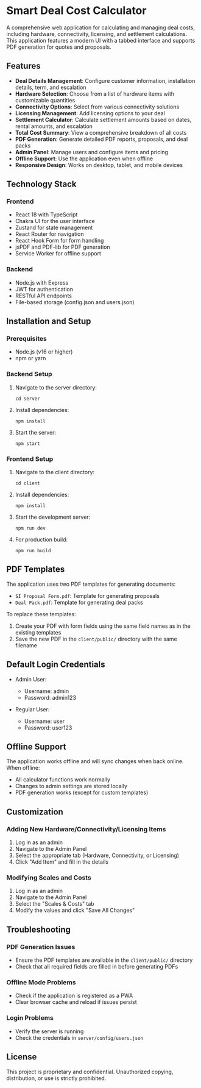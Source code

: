 # Smart Deal Cost Calculator

A comprehensive web application for calculating and managing deal costs, including hardware, connectivity, licensing, and settlement calculations. This application features a modern UI with a tabbed interface and supports PDF generation for quotes and proposals.

## Features

- **Deal Details Management**: Configure customer information, installation details, term, and escalation
- **Hardware Selection**: Choose from a list of hardware items with customizable quantities
- **Connectivity Options**: Select from various connectivity solutions
- **Licensing Management**: Add licensing options to your deal
- **Settlement Calculator**: Calculate settlement amounts based on dates, rental amounts, and escalation
- **Total Cost Summary**: View a comprehensive breakdown of all costs
- **PDF Generation**: Generate detailed PDF reports, proposals, and deal packs
- **Admin Panel**: Manage users and configure items and pricing
- **Offline Support**: Use the application even when offline
- **Responsive Design**: Works on desktop, tablet, and mobile devices

## Technology Stack

### Frontend
- React 18 with TypeScript
- Chakra UI for the user interface
- Zustand for state management
- React Router for navigation
- React Hook Form for form handling
- jsPDF and PDF-lib for PDF generation
- Service Worker for offline support

### Backend
- Node.js with Express
- JWT for authentication
- RESTful API endpoints
- File-based storage (config.json and users.json)

## Installation and Setup

### Prerequisites
- Node.js (v16 or higher)
- npm or yarn

### Backend Setup
1. Navigate to the server directory:
   ```
   cd server
   ```

2. Install dependencies:
   ```
   npm install
   ```

3. Start the server:
   ```
   npm start
   ```

### Frontend Setup
1. Navigate to the client directory:
   ```
   cd client
   ```

2. Install dependencies:
   ```
   npm install
   ```

3. Start the development server:
   ```
   npm run dev
   ```

4. For production build:
   ```
   npm run build
   ```

## PDF Templates

The application uses two PDF templates for generating documents:
- `SI Proposal Form.pdf`: Template for generating proposals
- `Deal Pack.pdf`: Template for generating deal packs

To replace these templates:
1. Create your PDF with form fields using the same field names as in the existing templates
2. Save the new PDF in the `client/public/` directory with the same filename

## Default Login Credentials

- Admin User:
  - Username: admin
  - Password: admin123

- Regular User:
  - Username: user
  - Password: user123

## Offline Support

The application works offline and will sync changes when back online. When offline:
- All calculator functions work normally
- Changes to admin settings are stored locally
- PDF generation works (except for custom templates)

## Customization

### Adding New Hardware/Connectivity/Licensing Items
1. Log in as an admin
2. Navigate to the Admin Panel
3. Select the appropriate tab (Hardware, Connectivity, or Licensing)
4. Click "Add Item" and fill in the details

### Modifying Scales and Costs
1. Log in as an admin
2. Navigate to the Admin Panel
3. Select the "Scales & Costs" tab
4. Modify the values and click "Save All Changes"

## Troubleshooting

### PDF Generation Issues
- Ensure the PDF templates are available in the `client/public/` directory
- Check that all required fields are filled in before generating PDFs

### Offline Mode Problems
- Check if the application is registered as a PWA
- Clear browser cache and reload if issues persist

### Login Problems
- Verify the server is running
- Check the credentials in `server/config/users.json`

## License

This project is proprietary and confidential. Unauthorized copying, distribution, or use is strictly prohibited.
